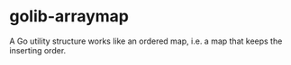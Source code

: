 # golib-arraymap
A Go utility structure works like an ordered map, i.e. a map that keeps the inserting order.

